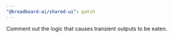 ```yaml
---
"@breadboard-ai/shared-ui": patch
---
```


Comment out the logic that causes transient outputs to be eaten.
